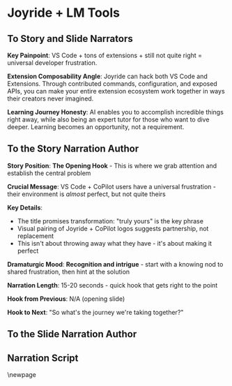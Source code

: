 # Joyride + LM Tools

## To Story and Slide Narrators

**Key Painpoint**: VS Code + tons of extensions + still not quite right = universal developer frustration.

**Extension Composability Angle**: Joyride can hack both VS Code and Extensions. Through contributed commands, configuration, and exposed APIs, you can make your entire extension ecosystem work together in ways their creators never imagined.

**Learning Journey Honesty**: AI enables you to accomplish incredible things right away, while also being an expert tutor for those who want to dive deeper. Learning becomes an opportunity, not a requirement.

## To the Story Narration Author

**Story Position**: **The Opening Hook** - This is where we grab attention and establish the central problem

**Crucial Message**: VS Code + CoPilot users have a universal frustration - their environment is *almost* perfect, but not quite theirs

**Key Details**:
- The title promises transformation: "truly yours" is the key phrase
- Visual pairing of Joyride + CoPilot logos suggests partnership, not replacement
- This isn't about throwing away what they have - it's about making it perfect

**Dramaturgic Mood**: **Recognition and intrigue** - start with a knowing nod to shared frustration, then hint at the solution

**Narration Length**: 15-20 seconds - quick hook that gets right to the point

**Hook from Previous**: N/A (opening slide)

**Hook to Next**: "So what's the journey we're taking together?"

## To the Slide Narration Author

## Narration Script

\newpage
